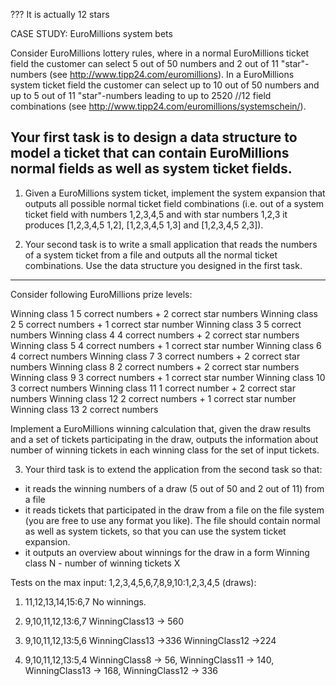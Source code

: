 ??? It is actually 12 stars

CASE STUDY: 
EuroMillions system bets
 
Consider EuroMillions lottery rules, where in a normal EuroMillions ticket
field the customer can select 5 out of 50 numbers and 2 out of 11 "star"-numbers
(see http://www.tipp24.com/euromillions).
In a EuroMillions system ticket field the customer can select up to 10
out of 50 numbers and up to 5 out of 11 "star"-numbers leading to up to 2520  //12
field combinations (see http://www.tipp24.com/euromillions/systemschein/).
 
Your first task is to design a data structure to model a ticket that can contain
EuroMillions normal fields as well as system ticket fields.
-------------------------------------------------------------------------------
 
1. Given a EuroMillions system ticket, implement the system expansion
that outputs all possible normal ticket field combinations
(i.e. out of a system ticket field with numbers 1,2,3,4,5
and with star numbers 1,2,3 it produces [1,2,3,4,5 1,2], [1,2,3,4,5 1,3]
and [1,2,3,4,5 2,3]).

2. Your second task is to write a small application that reads the numbers
of a system ticket from a file and outputs all the normal ticket
combinations. Use the data structure you designed in the first task.
-------------------------------------------------------------------------------
 
Consider following EuroMillions prize levels:
 
Winning class 1                 5 correct numbers + 2 correct star numbers
Winning class 2                 5 correct numbers + 1 correct star number
Winning class 3                 5 correct numbers
Winning class 4                 4 correct numbers + 2 correct star numbers
Winning class 5                 4 correct numbers + 1 correct star number
Winning class 6                 4 correct numbers
Winning class 7                 3 correct numbers + 2 correct star numbers
Winning class 8                 2 correct numbers + 2 correct star numbers
Winning class 9                 3 correct numbers + 1 correct star number
Winning class 10                3 correct numbers
Winning class 11                1 correct number  + 2 correct star numbers
Winning class 12                2 correct numbers + 1 correct star number
Winning class 13                2 correct numbers
 
Implement a EuroMillions winning calculation that, given the draw results
and a set of tickets participating in the draw, outputs the information about
number of winning tickets in each winning class for the set of input tickets.
 
3. Your third task is to extend the application from the second task so that:
* it reads the winning numbers of a draw (5 out of 50
and 2 out of 11) from a file
* it reads tickets that participated in the draw from a file
on the file system (you are free to use any format you like).
The file should contain normal as well as system tickets, so that
you can use the system ticket expansion.
* it outputs an overview about winnings for the draw in a form
Winning class N - number of winning tickets X



Tests on the max input: 1,2,3,4,5,6,7,8,9,10:1,2,3,4,5 (draws):
1.  11,12,13,14,15:6,7
  No winnings.
  
2.  9,10,11,12,13:6,7
  WinningClass13 -> 560
  
3.  9,10,11,12,13:5,6
  WinningClass13 ->336
  WinningClass12 ->224
4.  9,10,11,12,13:5,4
  WinningClass8 -> 56, WinningClass11 -> 140, WinningClass13 -> 168, WinningClass12 -> 336
  







